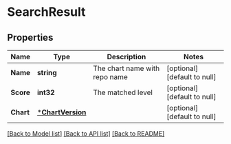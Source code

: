 # SearchResult

## Properties
Name | Type | Description | Notes
------------ | ------------- | ------------- | -------------
**Name** | **string** | The chart name with repo name | [optional] [default to null]
**Score** | **int32** | The matched level | [optional] [default to null]
**Chart** | [***ChartVersion**](ChartVersion.md) |  | [optional] [default to null]

[[Back to Model list]](../README.md#documentation-for-models) [[Back to API list]](../README.md#documentation-for-api-endpoints) [[Back to README]](../README.md)

